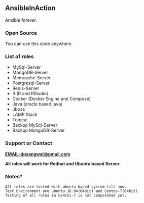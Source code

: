 ## AnsibleInAction
Ansible forever.

### Open Source
You can use this code anywhere.

### List of roles
* MySql-Server
* MongoDB-Server
* Memcache-Server
* Postgresql-Server
* Redis-Server
* R (R and RStudio)
* Docker (Docker Engine and Compose)
* Java (oracle based java)
* Jboss
* LAMP Stack
* Tomcat
* Backup MySql-Server
* Backup MongoDB-Server

### Support or Contact
**EMAIL-dpsangwal@gmail.com**

**All roles will work for Redhat and Ubuntu based Server.**

### Notes*
```
All roles are tested with ubuntu based system till now.
Test Environment are ubuntu 16.04(64bit) and Centos-7(64bit).
Testing of all roles in Centos-7 is not compeleted yet.
```
